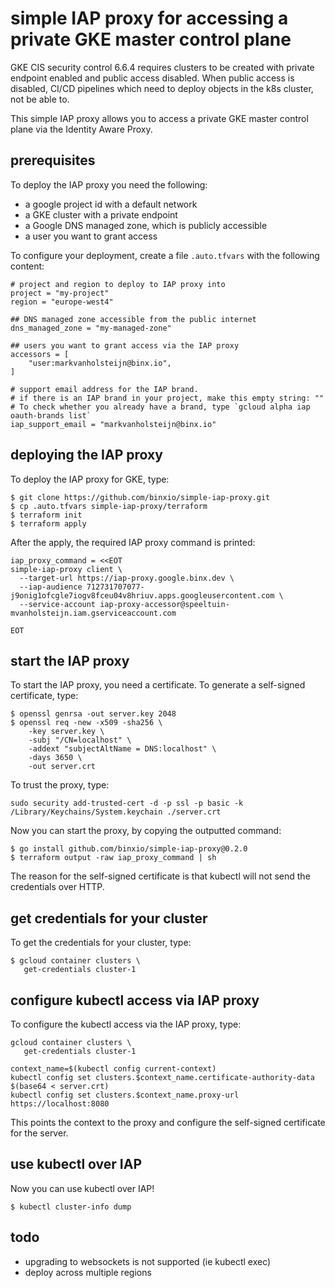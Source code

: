 simple IAP proxy for accessing a private GKE master control plane
=================================================================
GKE CIS security control 6.6.4 requires clusters to be created with private endpoint enabled
and public access disabled. When public access is disabled, CI/CD pipelines which need
to deploy objects in the k8s cluster, not be able to.

This simple IAP proxy allows you to access a private GKE master control plane
via the Identity Aware Proxy.

## prerequisites
To deploy the IAP proxy you need the following:

- a google project id with a default network
- a GKE cluster with a private endpoint
- a Google DNS managed zone, which is publicly accessible
- a user you want to grant access

To configure your deployment, create a file `.auto.tfvars` with the following content:

```hcl
# project and region to deploy to IAP proxy into
project = "my-project"
region = "europe-west4"

## DNS managed zone accessible from the public internet
dns_managed_zone = "my-managed-zone"

## users you want to grant access via the IAP proxy
accessors = [
    "user:markvanholsteijn@binx.io",
]

# support email address for the IAP brand.
# if there is an IAP brand in your project, make this empty string: ""
# To check whether you already have a brand, type `gcloud alpha iap oauth-brands list`
iap_support_email = "markvanholsteijn@binx.io"
```

## deploying the IAP proxy
To deploy the IAP proxy for GKE, type:

```
$ git clone https://github.com/binxio/simple-iap-proxy.git
$ cp .auto.tfvars simple-iap-proxy/terraform
$ terraform init
$ terraform apply
```

After the apply, the required IAP proxy command is printed:
```
iap_proxy_command = <<EOT
simple-iap-proxy client \
  --target-url https://iap-proxy.google.binx.dev \
  --iap-audience 712731707077-j9onig1ofcgle7iogv8fceu04v8hriuv.apps.googleusercontent.com \
  --service-account iap-proxy-accessor@speeltuin-mvanholsteijn.iam.gserviceaccount.com

EOT
```

## start the IAP proxy
To start the IAP proxy, you need a certificate. To generate a self-signed certificate, type:

```shell-terminal
$ openssl genrsa -out server.key 2048
$ openssl req -new -x509 -sha256 \
    -key server.key \
    -subj "/CN=localhost" \
    -addext "subjectAltName = DNS:localhost" \
    -days 3650 \
    -out server.crt
```

To trust the proxy, type:

```
sudo security add-trusted-cert -d -p ssl -p basic -k /Library/Keychains/System.keychain ./server.crt
```

 
Now you can start the proxy, by copying the outputted command:

```shell-terminal
$ go install github.com/binxio/simple-iap-proxy@0.2.0
$ terraform output -raw iap_proxy_command | sh
```
The reason for the self-signed certificate is that kubectl will not send the credentials over HTTP.

## get credentials for your cluster
To get the credentials for your cluster, type:

```shell-terminal
$ gcloud container clusters \
   get-credentials cluster-1
````

## configure kubectl access via IAP proxy
To configure the kubectl access via the IAP proxy, type:

```$shell-terminal
gcloud container clusters \
   get-credentials cluster-1
   
context_name=$(kubectl config current-context)
kubectl config set clusters.$context_name.certificate-authority-data $(base64 < server.crt)
kubectl config set clusters.$context_name.proxy-url https://localhost:8080
```

This points the context to the proxy and configure the self-signed certificate for the server.

## use kubectl over IAP
Now you can use kubectl over IAP!

```shell-terminal
$ kubectl cluster-info dump
```

## todo
- upgrading to websockets is not supported (ie kubectl exec)
- deploy across multiple regions
